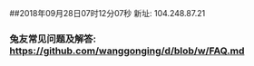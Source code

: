 ##2018年09月28日07时12分07秒 新址: 104.248.87.21
### 兔友常见问题及解答: https://github.com/wanggonging/d/blob/w/FAQ.md

